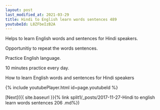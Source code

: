 ```yaml
---
layout: post
last_modified_at: 2021-03-29
title: Hindi to English learn words sentences 489 
youtubeId: L8ZFbeIzB2A
---
```

 
 
Helps to learn English words and sentences for Hindi speakers.

Opportunitiy to repeat the words sentences. 

Practice English language. 
 
10 minutes practice every day. 
 
How to learn English words and sentences for Hindi speakers 
 
{% include youtubePlayer.html id=page.youtubeId %}
 
 
[Next]({{ site.baseurl }}{% link  split1/_posts/2017-11-27-Hindi to english learn words sentences 206 .md%})
 
